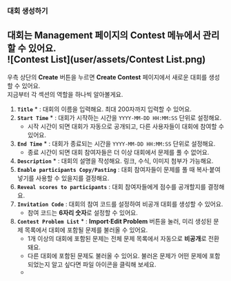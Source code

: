 ### 대회 생성하기 ###

대회는 Management 페이지의 **Contest** 메뉴에서 관리할 수 있어요.   
![Contest List](user/assets/Contest List.png)
---

우측 상단의 **Create** 버튼을 누르면 **Create Contest** 페이지에서 새로운 대회를 생성할 수 있어요.   
지금부터 각 섹션의 역할을 하나씩 알아볼게요.   

1. **`Title`** * : 대회의 이름을 입력해요. 최대 200자까지 입력할 수 있어요.
2. **`Start Time`** * : 대회가 시작하는 시간을 `YYYY-MM-DD HH:MM:SS` 단위로 설정해요.
   - 시작 시간이 되면 대회가 자동으로 공개되고, 다른 사용자들이 대회에 참여할 수 있어요.
4. **`End Time`** * : 대회가 종료되는 시간을 `YYYY-MM-DD HH:MM:SS` 단위로 설정해요.
   - 종료 시간이 되면 대회 참여자들은 더 이상 대회에서 문제를 풀 수 없어요.
6. **`Description`** * : 대회의 설명을 작성해요. 링크, 수식, 이미지 첨부가 가능해요.
7. **`Enable participants Copy/Pasting`** : 대회 참여자들이 문제를 풀 때 복사·붙여넣기를 사용할 수 있을지를 결정해요.
8. **`Reveal scores to participants`** : 대회 참여자들에게 점수를 공개할지를 결정해요.
9. **`Invitation Code`** : 대회의 참여 코드를 설정하여 비공개 대회를 생성할 수 있어요.
    - 참여 코드는 **6자리 숫자**로 설정할 수 있어요.
10. **`Contest Problem List`** * : **Import·Edit Problem** 버튼을 눌러, 미리 생성된 문제 목록에서 대회에 포함될 문제를 불러올 수 있어요.
    - 1개 이상의 대회에 포함된 문제는 전체 문제 목록에서 자동으로 **비공개**로 전환돼요.
    - 다른 대회에 포함된 문제도 불러올 수 있어요. 불러온 문제가 어떤 문제에 포함되었는지 알고 싶다면 파일 아이콘을 클릭해 보세요.
    - 
